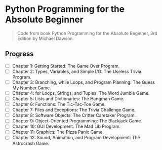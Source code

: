 # Python Programming for the Absolute Beginner
> Code from book  Python Programming for the Absolute Beginner, 3rd Edition by Michael Dawson

## Progress
- [ ] Chapter 1: Getting Started: The Game Over Program.
- [ ] Chapter 2: Types, Variables, and Simple I/O: The Useless Trivia Program.
- [ ] Chapter 3: Branching, while Loops, and Program Planning: The Guess My Number Game.
- [ ] Chapter 4: for Loops, Strings, and Tuples: The Word Jumble Game.
- [ ] Chapter 5: Lists and Dictionaries: The Hangman Game.
- [ ] Chapter 6: Functions: The Tic-Tac-Toe Game.
- [ ] Chapter 7: Files and Exceptions: The Trivia Challenge Game.
- [ ] Chapter 8: Software Objects: The Critter Caretaker Program.
- [ ] Chapter 9: Object-Oriented Programming: The Blackjack Game.
- [ ] Chapter 10: GUI Development: The Mad Lib Program.
- [ ] Chapter 11: Graphics: The Pizza Panic Game.
- [ ] Chapter 12: Sound, Animation, and Program Development: The Astrocrash Game.